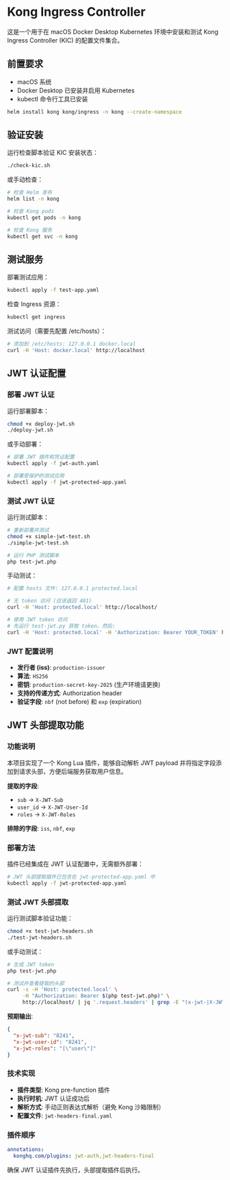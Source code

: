 # Kong Ingress Controller

这是一个用于在 macOS Docker Desktop Kubernetes 环境中安装和测试 Kong Ingress Controller (KIC) 的配置文件集合。

## 前置要求

- macOS 系统
- Docker Desktop 已安装并启用 Kubernetes
- kubectl 命令行工具已安装

```bash
helm install kong kong/ingress -n kong --create-namespace
```

## 验证安装

运行检查脚本验证 KIC 安装状态：
```bash
./check-kic.sh
```

或手动检查：
```bash
# 检查 Helm 发布
helm list -n kong

# 检查 Kong pods
kubectl get pods -n kong

# 检查 Kong 服务
kubectl get svc -n kong
```

## 测试服务

部署测试应用：
```bash
kubectl apply -f test-app.yaml
```

检查 Ingress 资源：
```bash
kubectl get ingress
```

测试访问（需要先配置 /etc/hosts）：
```bash
# 添加到 /etc/hosts: 127.0.0.1 docker.local
curl -H 'Host: docker.local' http://localhost
```

## JWT 认证配置

### 部署 JWT 认证

运行部署脚本：
```bash
chmod +x deploy-jwt.sh
./deploy-jwt.sh
```

或手动部署：
```bash
# 部署 JWT 插件和凭证配置
kubectl apply -f jwt-auth.yaml

# 部署受保护的测试应用
kubectl apply -f jwt-protected-app.yaml
```

### 测试 JWT 认证

运行测试脚本：
```bash
# 重新部署并测试
chmod +x simple-jwt-test.sh
./simple-jwt-test.sh

# 运行 PHP 测试脚本
php test-jwt.php
```

手动测试：
```bash
# 配置 hosts 文件: 127.0.0.1 protected.local

# 无 token 访问 (应该返回 401)
curl -H 'Host: protected.local' http://localhost/

# 使用 JWT token 访问
# 先运行 test-jwt.py 获取 token，然后:
curl -H 'Host: protected.local' -H 'Authorization: Bearer YOUR_TOKEN' http://localhost/
```

### JWT 配置说明

- **发行者 (iss)**: `production-issuer`
- **算法**: `HS256`
- **密钥**: `production-secret-key-2025` (生产环境请更换)
- **支持的传递方式**: Authorization header
- **验证字段**: `nbf` (not before) 和 `exp` (expiration)

## JWT 头部提取功能

### 功能说明

本项目实现了一个 Kong Lua 插件，能够自动解析 JWT payload 并将指定字段添加到请求头部，方便后端服务获取用户信息。

**提取的字段**:
- `sub` → `X-JWT-Sub`
- `user_id` → `X-JWT-User-Id`
- `roles` → `X-JWT-Roles`

**排除的字段**: `iss`, `nbf`, `exp`

### 部署方法

插件已经集成在 JWT 认证配置中，无需额外部署：

```bash
# JWT 头部提取插件已包含在 jwt-protected-app.yaml 中
kubectl apply -f jwt-protected-app.yaml
```

### 测试 JWT 头部提取

运行测试脚本验证功能：
```bash
chmod +x test-jwt-headers.sh
./test-jwt-headers.sh
```

或手动测试：
```bash
# 生成 JWT token
php test-jwt.php

# 测试并查看提取的头部
curl -s -H 'Host: protected.local' \
     -H "Authorization: Bearer $(php test-jwt.php)" \
     http://localhost/ | jq '.request.headers' | grep -E "(x-jwt-|X-JWT-)"
```

**预期输出**:
```json
{
  "x-jwt-sub": "8241",
  "x-jwt-user-id": "8241",
  "x-jwt-roles": "[\"user\"]"
}
```

### 技术实现

- **插件类型**: Kong pre-function 插件
- **执行时机**: JWT 认证成功后
- **解析方式**: 手动正则表达式解析（避免 Kong 沙箱限制）
- **配置文件**: `jwt-headers-final.yaml`

### 插件顺序

```yaml
annotations:
  konghq.com/plugins: jwt-auth,jwt-headers-final
```

确保 JWT 认证插件先执行，头部提取插件后执行。